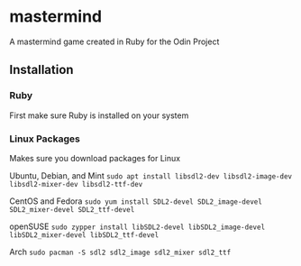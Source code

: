 # mastermind

A mastermind game created in Ruby for the Odin Project

## Installation

### Ruby
First make sure Ruby is installed on your system

### Linux Packages

Makes sure you download packages for Linux

Ubuntu, Debian, and Mint
`sudo apt install libsdl2-dev libsdl2-image-dev libsdl2-mixer-dev libsdl2-ttf-dev`

CentOS and Fedora
`sudo yum install SDL2-devel SDL2_image-devel SDL2_mixer-devel SDL2_ttf-devel`

openSUSE
`sudo zypper install libSDL2-devel libSDL2_image-devel libSDL2_mixer-devel libSDL2_ttf-devel`

Arch
`sudo pacman -S sdl2 sdl2_image sdl2_mixer sdl2_ttf`